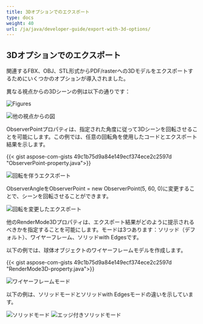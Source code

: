 ```yaml
---
title: 3Dオプションでのエクスポート
type: docs
weight: 40
url: /ja/java/developer-guide/export-with-3d-options/
---
```


## **3Dオプションでのエクスポート**

関連するFBX、OBJ、STL形式からPDF/rasterへの3Dモデルをエクスポートするためにいくつかのオプションが導入されました。

異なる視点からの3Dシーンの例は以下の通りです：

![Figures](/_assets/guide/3d/fig1.png)

![他の視点からの図](/_assets/guide/3d/fig2.png)

ObserverPointプロパティは、指定された角度に従って3Dシーンを回転させることを可能にします。この例では、任意の回転角を使用したコードとエクスポート結果を示します。

{{< gist aspose-com-gists 49c1b75d9a84e149ecf374ece2c2597d "ObserverPoint-property.java">}}

![回転を伴うエクスポート](/_assets/guide/3d/fig3.png)

ObserverAngleをObserverPoint = new ObserverPoint(5, 60, 0)に変更することで、シーンを回転させることができます。

![回転を変更したエクスポート](/_assets/guide/3d/fig4.png)

他のRenderMode3Dプロパティは、エクスポート結果がどのように提示されるべきかを指定することを可能にします。モードは3つあります：ソリッド（デフォルト）、ワイヤーフレーム、ソリッドwith Edgesです。

以下の例では、球体オブジェクトのワイヤーフレームモデルを作成します。

{{< gist aspose-com-gists 49c1b75d9a84e149ecf374ece2c2597d "RenderMode3D-property.java">}}

![ワイヤーフレームモード](/_assets/guide/3d/fig5.png)

以下の例は、ソリッドモードとソリッドwith Edgesモードの違いを示しています。

![ソリッドモード](/_assets/guide/3d/fig6.png)
![エッジ付きソリッドモード](/_assets/guide/3d/fig7.png)
